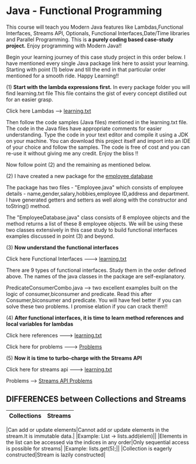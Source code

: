 # Java - Functional Programming

This course will teach you Modern Java features like Lambdas,Functional Interfaces, Streams API, Optionals, Functional Interfaces,Date/Time libraries and Parallel Programming. This is **a purely coding based case-study project.** Enjoy programming with Modern Java!!


Begin your learning journey of this case study project in this order below. I have mentioned every single Java package link here to assist your learning. Starting with point (1) below and till the end in that particular order mentioned for a smooth ride. Happy Learning!!

(1) **Start with the lambda expressions first.** In every package folder you will find learning.txt file
This file contains the gist of every concept distilled out for an easier grasp.

Click here Lambdas --> [learning.txt](https://github.com/hegde10122/ModernJavaLearnings/blob/master/hegde/src/java8/learnings/lambdas/learning.txt "Lambdas")

Then follow the code samples (Java files) mentioned in the learning.txt file. The code in the Java files have appropriate comments for easier understanding. Type the code in your text editor and compile it using a JDK on your machine. You can download this project itself and import into an IDE of your choice and follow the samples.
The code is free of cost and you can re-use it without giving me any credit. Enjoy the bliss !!

Now follow point (2) and the remaining as mentioned below.

(2)
I have created a new package for the [employee database](https://github.com/hegde10122/ModernJavaLearnings/blob/master/hegde/src/java8/learnings/casestudy "Case study")

The package has two files - "Employee.java" which consists of employee details - name,gender,salary,hobbies,employee ID,address and
department. I have generated getters and setters as well along with the constructor and toString() method.

The "EmployeeDatabase.java" class consists of 8 employee objects and the method returns a list of these 8 employee objects. We will be using these two classes extensively in this case study to build functional interfaces examples
discussed in point (3) and beyond.

(3) **Now understand the functional interfaces**

Click here Functional Interfaces ---> [learning.txt](https://github.com/hegde10122/ModernJavaLearnings/blob/master/hegde/src/java8/learnings/functionalinterface/learning.txt "Functional Interfaces")

There are 9 types of functional interfaces. Study them in the order defined above. The names of the java classes in the package are self-explanatory.

PredicateConsumerCombo.java --> two excellent examples built on the logic of consumer,biconsumer and predicate. Read this after Consumer,biconsumer and predicate. You will have feel better if you can solve these two problems. I promise elation if you can crack them!!


(4) **After functional interfaces, it is time to learn method references and local variables for lambdas**

Click here references ---> [learning.txt](https://github.com/hegde10122/ModernJavaLearnings/blob/master/hegde/src/java8/learnings/referenceslambdas/learning.txt "Method references")

Click here for problems ---> [Problems](https://github.com/hegde10122/ModernJavaLearnings/blob/master/hegde/src/java8/learnings/referenceslambdas "Problems")

(5) **Now it is time to turbo-charge with the Streams API**

Click here for streams api ---> [learning.txt](https://github.com/hegde10122/ModernJavaLearnings/blob/master/hegde/src/java8/learnings/streams/learning.txt "Streams API")

Problems --> [Streams API Problems](https://github.com/hegde10122/ModernJavaLearnings/blob/master/hegde/src/java8/learnings/streams "Streams API")

DIFFERENCES between Collections and Streams
---------------------------------------------

|Collections  | Streams |
| ---- | -------- |

|Can add or update elements|Cannot add or update elements in the stream.It is immutable data.|
|Example: List -> lists.add(elem)||
|Elements in the list can be accessed via the indices in any order|Only sequential access is possible for streams|
|Example: lists.get(5);||
|Collection is eagerly constructed|Stream is lazily constructed|
